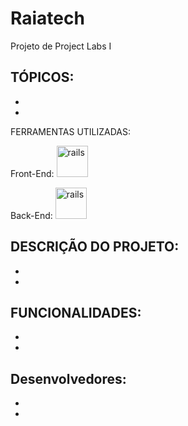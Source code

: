 # Raiatech
Projeto de Project Labs I






TÓPICOS:
-
-
-


FERRAMENTAS UTILIZADAS:

Front-End: <img src="https://cdn.jsdelivr.net/gh/devicons/devicon/icons/react/react-original.svg" alt="rails" width="50" height= "50" style="max-
width:100%;"/>

Back-End: <img src="https://cdn.jsdelivr.net/gh/devicons/devicon/icons/java/java-original.svg" alt="rails" width="50" height= "50" style="max-
width:100%;"/>


DESCRIÇÃO DO PROJETO:
-
-
-


FUNCIONALIDADES:
-
-
-

Desenvolvedores:
-
-
-
